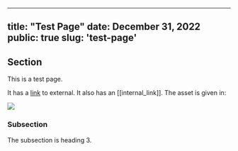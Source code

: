 ----
title: "Test Page"
date: December 31, 2022
public: true
slug: 'test-page'
----

## Section

This is a test page.

It has a [link](https://testpage) to external. It also has an [[internal_link]].
The asset is given in:

![](image.jpg)

### Subsection

The subsection is heading 3.
